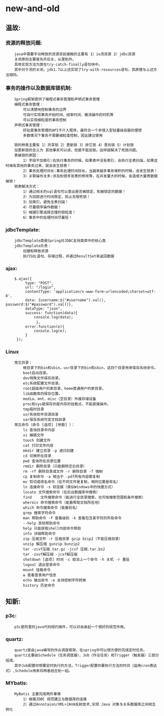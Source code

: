 # new-and-old  
## 温故:
### 资源的释放问题:
		java中需要手动释放的资源目前接触的主要有 1）io流资源 2）jdbc资源
		关闭原则主要是先开后关，从里到外。
		具体实现方法为放在try-catch-finally语句块中。
		其中对于流的关闭，jdk1.7以上还实现了try-with-resources语句，其原理与上述方法相同。
### 事务的操作以及数据库锁机制:
		Spring框架提供了编程式事务管理和声明式事务管理
		编程式事务管理：
			可以清楚地控制事务的边界
			可自行实现事务开始时间、结束时间、撤消操作的时机等
			可以实现细粒度的事务控制
		声明式事务管理：
			好处是事务管理的API不介入程序，最符合一个非侵入型轻量级容器的理想
			多数情况下事务不需要细粒度控制，因此建议使用

		锁的种类主要有 1）共享锁 2）更新锁 3）排它锁 4）意向锁 5）计划锁
		加更新锁的含义为 其他事务可以读，但是不能加锁。这样就解决了死锁问题。
		表被锁的原因：
			1）字段不加索引:在执行事务的时候，如果表中没有索引，会执行全表扫描，如果这时候有其他的事务过来，就会发生锁表！
			2）事务处理时间长:事务处理时间较长，当越来越多事务堆积的时候，会发生锁表！
			3）关联操作太多:涉及到很多张表的修改等，在并发量大的时候，会造成大量表数据被锁！
		锁表解决方式：
			1）通过相关的sql语句可以查出是否被锁定，和被锁定的数据！
			2）为加锁进行时间限定，防止无限死锁！
			3）加索引，避免全表扫描！
			4）尽量顺序操作数据！
			5）根据引擎选择合理的锁粒度！
			6）事务中的处理时间尽量短！
### jdbcTemplate:
		jdbcTemplate类是Spring对JDBC支持类库中的核心类
		jdbcTemplate负责：
			创建和释放资源
			执行SQL语句、存储过程，并通过ResultSet来返回数据
			
### ajax:
		$.ajax({  
		     type: "POST",  
		     url: "/login",  
		     contentType: 'application/x-www-form-urlencoded;charset=utf-8',  
		     data: {username:$("#username").val(), password:$("#password").val()},  
		     dataType: "json",  
		     success: function(data){  
				 console.log(data);  
			      }，  
		     error:function(e){  
				 console.log(e);  
		     }  
		 });  
### Linux
		常见目录：
			根目录下的bin和sbin，usr目录下的bin和sbin，这四个目录用来保存系统命令。
			boot启动目录。
			dev特殊文件保存目录。
			etc系统配置文件目录。
			root超级用户的家目录，home普通用户的家目录。
			lib函数库的保存位置。
			media，mnt，misc（空目录）外接存储设备
			proc和sys是保存的是内存的挂载点，不能直接操作。
			tmp临时目录
			usr系统软件资源目录
			var保存系统可变文档目录
		常见命令（命令 [选项] [参数] ）：
			ls 查询目录中内容
			vi 编辑文件
			touch 创建文件
			cat 打印文件内容
			mkdir 建立目录 -p 递归创建
			cd 切换所在目录
			pwd 查询所在目录位置
			rmdir 删除目录（只能删除空白目录）
			rm -rf 删除目录或文件 -r 删除目录 -f 强制
			cp 复制命令 -a 相当于 -pdf所有内容都复制
			mv 剪切或改名命令（在不同文件是复制，相同位置是改名）
			ln 连接命令 -s 软连接（类似Windows中的快捷方式）
			locate 文件搜索命令（在后台数据库中搜索）
			find	文件搜索命令（能进行全目录搜索，也可按搜索范围和条件搜索）
			whereis 命令搜索命令（能看帮助文档所在地）
			which 命令搜索命令（能看别名）
			grep 搜索字符命令
			man 帮助命令 -f 查看级别 -k 查看包含某字符的所有命令
			--help 其他帮助命令
			help 只能获取shell内部命令帮助
			info 详细帮助命令
			zip 压缩文件 -r 压缩目录 gzip bzip2（不能压缩目录）
			unzip 解压缩 gunzip bunzip2
			tar -zcvf压缩.tar.gz -jcvf 压缩.tar.bz2
			tar -zxvf解压缩 -jcxf解压缩
			shotdown [选项] 时间 -c 取消上一个命令 -h 关机 -r 重启
			logout 退出登录命令
			mount 挂载命令
			w 查看登录用户信息 
			echo 输出命令 -e 支持控制字符转换
			history 历史命令
## 知新:
### p3c:
		p3c是阿里的java代码规约插件，可以对自身起一个很好的规范作用。
### quartz:
		quartz是由java编写的作业调度框架，在spring中可以很方便的完成定时任务。
		quartz主要由Schedule（任务调度器），Job（作业任务）和Trigger（触发器）三部分组成。
		其中Job配置你想要定时执行的方法，Trigger配置你要执行方法的时间（运用cron表达式）,Schedule用来将两者结合到一起。
### MYbatis:
		MyBatis 主要完成两件事情
			1）根据JDBC 规范建立与数据库的连接
			2）通过Annotaion/XML+JAVA反射技术,实现 Java 对象与关系数据库之间相互转化
